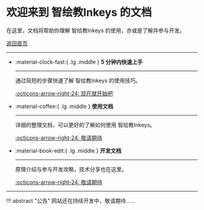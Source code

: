 # 欢迎来到 智绘教Inkeys 的文档

在这里，文档将帮助你理解 智绘教Inkeys 的使用，亦或是了解并参与开发。  

[返回首页](https://www.inkeys.top)  

---

<div class="grid cards" markdown>

-   :material-clock-fast:{ .lg .middle } __5 分钟内快速上手__

    ---

    通过简短的步骤快速了解 智绘教Inkeys 的使用技巧。

    [:octicons-arrow-right-24: 现在就开始吧](start/start.md)

</div>
<div class="grid cards" markdown>

-   :material-coffee:{ .lg .middle } __使用文档__

    ---

    详细的整理文档，可以更好的了解如何使用 智绘教Inkeys。

    [:octicons-arrow-right-24: 敬请期待](#)

-   :material-book-edit:{ .lg .middle } __开发文档__

    ---

    原理介绍与参与开发攻略，技术分享也在这里。

    [:octicons-arrow-right-24: 敬请期待](#)

</div>

---

!!! abstract "公告"
    网站还在持续开发中，敬请期待……
